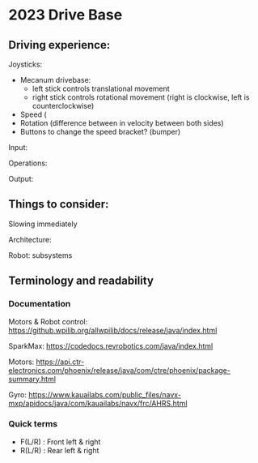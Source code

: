 # 2023 Drive Base

## Driving experience:
Joysticks:
- Mecanum drivebase:
	- left stick controls translational movement
	- right stick controls rotational movement (right is clockwise, left is counterclockwise)
- Speed (
- Rotation (difference between in velocity between both sides)
- Buttons to change the speed bracket? (bumper)

Input:

Operations:

Output:

## Things to consider:
Slowing immediately

Architecture:

Robot:
	subsystems

## Terminology and readability

### Documentation

Motors & Robot control:
https://github.wpilib.org/allwpilib/docs/release/java/index.html

SparkMax: 
https://codedocs.revrobotics.com/java/index.html

Motors:
https://api.ctr-electronics.com/phoenix/release/java/com/ctre/phoenix/package-summary.html

Gyro:
https://www.kauailabs.com/public_files/navx-mxp/apidocs/java/com/kauailabs/navx/frc/AHRS.html


### Quick terms

- F(L/R) : Front left & right
- R(L/R) : Rear left & right
